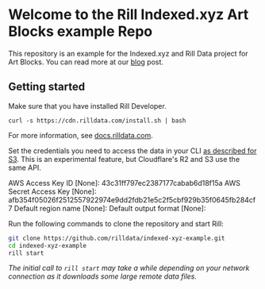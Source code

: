 # Welcome to the Rill Indexed.xyz Art Blocks example Repo

This repository is an example for the Indexed.xyz and Rill Data project for Art Blocks. You can read more at our [blog](https://docs.rilldata.com/indexed-xyz) post.

## Getting started
Make sure that you have installed Rill Developer.

```
curl -s https://cdn.rilldata.com/install.sh | bash

```
For more information, see [docs.rilldata.com](https://docs.rilldata.com).

Set the credentials you need to access the data in your CLI [as described for S3](https://docs.rilldata.com/using-rill/import-data#setting-local-credentials-for-s3). This is an experimental feature, but Cloudflare's R2 and S3 use the same API.

AWS Access Key ID [None]: 43c31ff797ec2387177cabab6d18f15a
AWS Secret Access Key [None]: afb354f05026f2512557922974e9dd2fdb21e5c2f5cbf929b35f0645fb284cf7
Default region name [None]: <None>
Default output format [None]: <None>

Run the following commands to clone the repository and start Rill:

```bash
git clone https://github.com/rilldata/indexed-xyz-example.git
cd indexed-xyz-example
rill start
```

*The initial call to `rill start` may take a while depending on your network connection as it downloads some large remote data files.*
